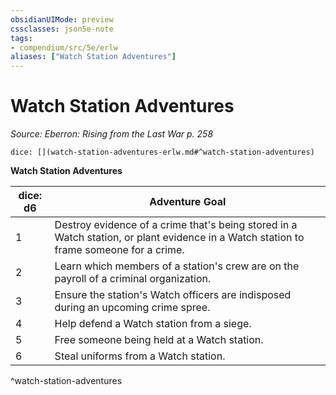 ```yaml
---
obsidianUIMode: preview
cssclasses: json5e-note
tags:
- compendium/src/5e/erlw
aliases: ["Watch Station Adventures"]
---
```

# Watch Station Adventures
*Source: Eberron: Rising from the Last War p. 258* 

`dice: [](watch-station-adventures-erlw.md#^watch-station-adventures)`

**Watch Station Adventures**

| dice: d6 | Adventure Goal |
|----------|----------------|
| 1 | Destroy evidence of a crime that's being stored in a Watch station, or plant evidence in a Watch station to frame someone for a crime. |
| 2 | Learn which members of a station's crew are on the payroll of a criminal organization. |
| 3 | Ensure the station's Watch officers are indisposed during an upcoming crime spree. |
| 4 | Help defend a Watch station from a siege. |
| 5 | Free someone being held at a Watch station. |
| 6 | Steal uniforms from a Watch station. |
^watch-station-adventures